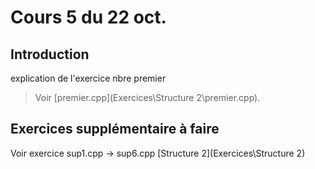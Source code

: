 # Cours 5 du 22 oct.
## Introduction

explication de l'exercice nbre premier
>Voir [premier.cpp](Exercices\Structure 2\premier.cpp).

## Exercices supplémentaire à faire
Voir exercice sup1.cpp -> sup6.cpp
[Structure 2](Exercices\Structure 2)

